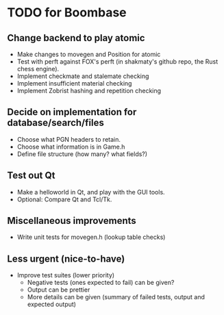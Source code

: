 # TODO for Boombase #

## Change backend to play atomic ##

- Make changes to movegen and Position for atomic
- Test with perft against FOX's perft (in shakmaty's github repo, the Rust chess engine).
- Implement checkmate and stalemate checking
- Implement insufficient material checking
- Implement Zobrist hashing and repetition checking


## Decide on implementation for database/search/files ##

- Choose what PGN headers to retain.
- Choose what information is in Game.h
- Define file structure (how many? what fields?)


## Test out Qt ##

- Make a helloworld in Qt, and play with the GUI tools.
- Optional: Compare Qt and Tcl/Tk.


## Miscellaneous improvements ##

- Write unit tests for movegen.h (lookup table checks)


## Less urgent (nice-to-have) ##

- Improve test suites (lower priority)
    - Negative tests (ones expected to fail) can be given?
    - Output can be prettier
    - More details can be given (summary of failed tests, output and expected output)